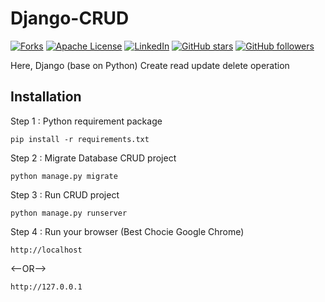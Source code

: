 # Django-CRUD

[![Forks][forks-shield]][forks-url]
[![Apache License][license-shield]][license-url]
[![LinkedIn][linkedin-shield]][linkedin-url]  <a href="https://github.com/AdityaBhalsod/Django-CRUD/"><img alt="GitHub stars" src="https://img.shields.io/github/stars/AdityaBhalsod/Django-CRUD?style=social"></a> <a href="https://github.com/AdityaBhalsod/Django-CRUD/"><img alt="GitHub followers" src="https://img.shields.io/github/followers/AdityaBhalsod?color=Black&label=Follow&style=social"></a>



Here, Django (base on Python) Create read update delete operation 

## Installation

Step 1 : Python requirement package
``` base
pip install -r requirements.txt
```

Step 2 : Migrate Database CRUD project
``` base
python manage.py migrate
```
Step 3 : Run CRUD project
``` base 
python manage.py runserver
```
Step 4 : Run your browser (Best Chocie Google Chrome)
``` base 
http://localhost
```
<--OR-->
``` base 
http://127.0.0.1
```

<!-- MARKDOWN LINKS & IMAGES -->
<!-- https://www.markdownguide.org/basic-syntax/#reference-style-links -->
[forks-shield]: https://img.shields.io/github/forks/AdityaBhalsod/Django-CRUD.svg?style=flat
[forks-url]: https://github.com/AdityaBhalsod/Django-CRUD
[license-shield]: https://img.shields.io/github/license/AdityaBhalsod/Django-CRUD.svg?style=flat&logo=apache
[license-url]: https://github.com/AdityaBhalsod/Django-CRUD/blob/master/LICENSE
[linkedin-shield]: https://img.shields.io/badge/-LinkedIn-black.svg?style=flat&logo=linkedin&colorB=555
[linkedin-url]: https://linkedin.com/in/aditya-bhalsod-494354152
